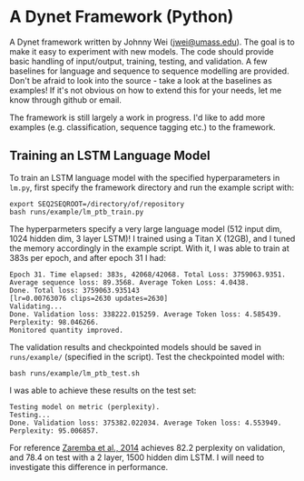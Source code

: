 # A Dynet Framework (Python)

A Dynet framework written by Johnny Wei (jwei@umass.edu). The goal is to make it easy to experiment with new models. The code should provide basic handling of input/output, training, testing, and validation. A few baselines for language and sequence to sequence modelling are provided. Don't be afraid to look into the source - take a look at the baselines as examples! If it's not obvious on how to extend this for your needs, let me know through github or email. 

The framework is still largely a work in progress. I'd like to add more examples (e.g. classification, sequence tagging etc.) to the framework. 
<br>

## Training an LSTM Language Model

To train an LSTM language model with the specified hyperparameters in `lm.py`, first specify the framework directory and run the example script with:

    export SEQ2SEQROOT=/directory/of/repository
    bash runs/example/lm_ptb_train.py

The hyperparmeters specify a very large language model (512 input dim, 1024 hidden dim, 3 layer LSTM)! I trained using a Titan X (12GB), and I tuned the memory accordingly in the example script. With it, I was able to train at 383s per epoch, and after epoch 31 I had:

    Epoch 31. Time elapsed: 383s, 42068/42068. Total Loss: 3759063.9351. Average sequence loss: 89.3568. Average Token Loss: 4.0438.
    Done. Total loss: 3759063.935143
    [lr=0.00763076 clips=2630 updates=2630]
    Validating...
    Done. Validation loss: 338222.015259. Average Token loss: 4.585439. Perplexity: 98.046266.
    Monitored quantity improved.
    
The validation results and checkpointed models should be saved in `runs/example/` (specified in the script). Test the checkpointed model with:

    bash runs/example/lm_ptb_test.sh

I was able to achieve these results on the test set:
    
    Testing model on metric (perplexity).
    Testing...
    Done. Validation loss: 375382.022034. Average Token loss: 4.553949. Perplexity: 95.006857.

For reference [Zaremba et al., 2014](https://arxiv.org/abs/1409.2329) achieves 82.2 perplexity on validation, and 78.4 on test with a 2 layer, 1500 hidden dim LSTM. I will need to investigate this difference in performance.
